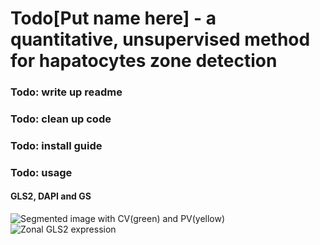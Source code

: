# Todo[Put name here] - a quantitative, unsupervised method for hapatocytes zone detection
### Todo: write up readme
### Todo: clean up code
### Todo: install guide
### Todo: usage

#### GLS2, DAPI and GS
![Segmented image with CV(green) and PV(yellow)](https://github.com/yunguan-wang/liver_zone_segmentation/blob/master/output/gls2%20segmented_classfied.png)
![Zonal GLS2 expression](https://github.com/yunguan-wang/liver_zone_segmentation/blob/master/output/gls2%20zones%20marker%20intensity%20plot.png)
